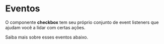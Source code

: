# Eventos

O componente **checkbox** tem seu próprio conjunto de event listeners que ajudam você a lidar com certas ações.

Saiba mais sobre esses eventos abaixo.

